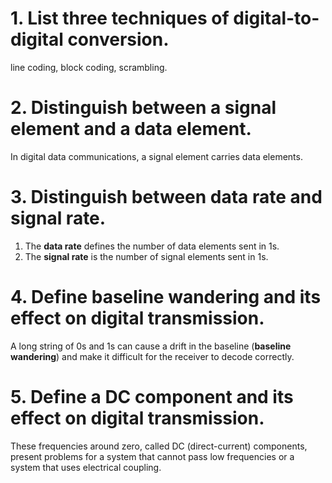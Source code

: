 # 1. List three techniques of digital-to-digital conversion.
line coding, block coding, scrambling.

# 2. Distinguish between a signal element and a data element.
In digital data communications, a signal element carries data elements.

# 3. Distinguish between data rate and signal rate.
1. The **data rate** defines the number of data elements sent in 1s.
2. The **signal rate** is the number of signal elements sent in 1s.

# 4. Define baseline wandering and its  effect on digital transmission.
A long string of 0s and 1s can cause a drift in the baseline (**baseline wandering**) and make it difficult for the receiver to decode correctly.

# 5. Define a DC component and its effect on digital transmission.
These frequencies around zero, called DC (direct-current) components, present problems for a system that cannot pass low frequencies or a system that uses electrical coupling.
